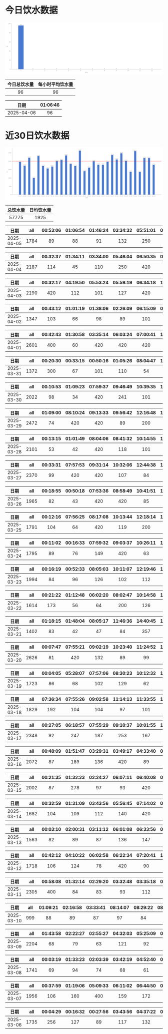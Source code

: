 # 今日饮水数据

<div align=center>
<img src="today.png" style="zoom: 100%;" />

| 今日总饮水量 | 每小时平均饮水量 |
| :----: | :----: |
| 96 | 96 |
</div>

| 日期 | 01:06:46 |
| :----: | :----: |
| 2025-04-06 | 96 |

# 近30日饮水数据

<div align=center>
<img src="30.png"style="zoom: 100%;" />

| 总饮水量 | 日均饮水量 |
| :----: | :----: |
| 57775 | 1925 |
</div>

| 日期 | all | 00:53:06 | 01:06:54 | 01:46:24 | 03:34:32 | 05:51:01 | 06:11:38 | 06:44:46 | 07:25:07 | 08:53:21 | 17:11:43 | 18:33:49 | 20:36:05 | 21:40:32 | 22:42:28 |
| :----: | :----: | :----: | :----: | :----: | :----: | :----: | :----: | :----: | :----: | :----: | :----: | :----: | :----: | :----: | :----: |
| 2025-04-05 | 1784 | 89 | 88 | 91 | 132 | 250 | 101 | 274 | 91 | 102 | 62 | 200 | 98 | 104 | 102 |

| 日期 | all | 00:32:37 | 01:34:11 | 03:34:00 | 05:46:04 | 06:50:35 | 08:50:23 | 09:33:02 | 15:23:10 | 17:48:15 | 18:02:13 | 20:37:45 | 21:08:25 | 21:33:35 | 22:23:25 | 22:59:55 |
| :----: | :----: | :----: | :----: | :----: | :----: | :----: | :----: | :----: | :----: | :----: | :----: | :----: | :----: | :----: | :----: | :----: |
| 2025-04-04 | 2187 | 114 | 45 | 110 | 250 | 420 | 73 | 62 | 33 | 100 | 83 | 108 | 218 | 420 | 89 | 62 |

| 日期 | all | 00:32:17 | 04:19:50 | 05:53:24 | 05:59:19 | 06:34:18 | 16:50:50 | 18:02:12 | 18:53:51 | 20:33:42 | 20:59:36 | 22:01:16 | 22:33:23 |
| :----: | :----: | :----: | :----: | :----: | :----: | :----: | :----: | :----: | :----: | :----: | :----: | :----: | :----: |
| 2025-04-03 | 2190 | 420 | 112 | 101 | 127 | 420 | 87 | 300 | 102 | 85 | 74 | 143 | 219 |

| 日期 | all | 00:43:12 | 01:01:19 | 01:38:06 | 02:26:09 | 06:15:09 | 07:07:43 | 09:10:38 | 15:16:18 | 17:53:46 | 18:25:50 | 19:08:57 | 22:42:31 |
| :----: | :----: | :----: | :----: | :----: | :----: | :----: | :----: | :----: | :----: | :----: | :----: | :----: | :----: |
| 2025-04-02 | 1347 | 103 | 66 | 98 | 89 | 101 | 420 | 82 | 47 | 100 | 91 | 63 | 87 |

| 日期 | all | 00:42:43 | 01:30:58 | 03:35:14 | 06:03:24 | 07:00:41 | 16:56:25 | 18:00:44 | 20:35:12 | 20:46:04 | 21:09:17 | 22:19:48 | 23:01:56 |
| :----: | :----: | :----: | :----: | :----: | :----: | :----: | :----: | :----: | :----: | :----: | :----: | :----: | :----: |
| 2025-04-01 | 2601 | 400 | 60 | 420 | 420 | 420 | 127 | 300 | 67 | 88 | 83 | 103 | 113 |

| 日期 | all | 00:20:30 | 00:33:15 | 00:50:16 | 01:05:26 | 08:04:47 | 11:55:12 | 12:55:33 | 13:37:08 | 14:07:40 | 14:47:35 | 15:26:12 | 17:11:17 | 20:39:47 |
| :----: | :----: | :----: | :----: | :----: | :----: | :----: | :----: | :----: | :----: | :----: | :----: | :----: | :----: | :----: |
| 2025-03-31 | 1372 | 300 | 67 | 101 | 110 | 54 | 222 | 100 | 57 | 76 | 87 | 43 | 43 | 112 |

| 日期 | all | 00:10:53 | 01:09:23 | 07:59:37 | 09:46:49 | 10:39:35 | 12:23:15 | 13:09:47 | 15:17:29 | 16:07:17 | 17:30:25 | 19:01:24 | 20:18:32 |
| :----: | :----: | :----: | :----: | :----: | :----: | :----: | :----: | :----: | :----: | :----: | :----: | :----: | :----: |
| 2025-03-30 | 2022 | 98 | 34 | 420 | 241 | 101 | 200 | 138 | 420 | 110 | 104 | 89 | 67 |

| 日期 | all | 01:09:00 | 08:10:24 | 09:13:33 | 09:56:42 | 12:16:48 | 13:05:06 | 16:33:20 | 17:35:25 | 18:02:15 | 18:52:19 | 21:51:27 | 22:26:07 |
| :----: | :----: | :----: | :----: | :----: | :----: | :----: | :----: | :----: | :----: | :----: | :----: | :----: | :----: |
| 2025-03-29 | 2472 | 74 | 420 | 420 | 89 | 200 | 82 | 77 | 72 | 420 | 420 | 112 | 86 |

| 日期 | all | 00:13:15 | 01:01:49 | 08:04:06 | 08:41:32 | 10:14:55 | 10:52:34 | 12:20:10 | 13:03:31 | 13:43:51 | 15:13:42 | 16:53:44 | 17:24:33 | 19:24:01 | 20:23:26 | 21:22:46 | 21:53:52 | 23:06:26 | 23:32:46 |
| :----: | :----: | :----: | :----: | :----: | :----: | :----: | :----: | :----: | :----: | :----: | :----: | :----: | :----: | :----: | :----: | :----: | :----: | :----: | :----: |
| 2025-03-28 | 2101 | 53 | 42 | 420 | 118 | 101 | 67 | 200 | 89 | 67 | 32 | 87 | 89 | 87 | 101 | 300 | 83 | 67 | 98 |

| 日期 | all | 00:33:31 | 07:57:53 | 09:31:14 | 10:32:06 | 12:44:38 | 13:02:48 | 15:42:06 | 17:32:07 | 21:27:45 | 21:33:56 | 22:00:29 | 22:46:24 | 23:24:46 |
| :----: | :----: | :----: | :----: | :----: | :----: | :----: | :----: | :----: | :----: | :----: | :----: | :----: | :----: | :----: |
| 2025-03-27 | 2370 | 99 | 420 | 420 | 107 | 84 | 66 | 96 | 420 | 300 | 125 | 69 | 87 | 77 |

| 日期 | all | 00:18:55 | 00:50:18 | 07:53:36 | 08:58:49 | 10:41:51 | 12:42:52 | 13:04:46 | 14:16:21 | 15:14:14 | 17:32:08 | 23:02:25 |
| :----: | :----: | :----: | :----: | :----: | :----: | :----: | :----: | :----: | :----: | :----: | :----: | :----: |
| 2025-03-26 | 1965 | 82 | 43 | 420 | 420 | 85 | 300 | 87 | 97 | 74 | 57 | 300 |

| 日期 | all | 00:12:16 | 07:56:25 | 08:17:08 | 10:13:44 | 12:18:14 | 13:05:03 | 17:13:05 | 18:22:26 | 18:58:57 | 21:24:30 | 22:34:28 | 23:33:08 |
| :----: | :----: | :----: | :----: | :----: | :----: | :----: | :----: | :----: | :----: | :----: | :----: | :----: | :----: |
| 2025-03-25 | 1791 | 104 | 64 | 420 | 119 | 200 | 119 | 166 | 89 | 67 | 300 | 87 | 56 |

| 日期 | all | 00:11:02 | 00:16:33 | 07:59:32 | 09:03:37 | 10:26:11 | 12:16:23 | 13:04:07 | 14:50:40 | 15:16:31 | 17:05:17 | 17:49:23 | 19:40:23 | 21:25:12 | 21:41:28 |
| :----: | :----: | :----: | :----: | :----: | :----: | :----: | :----: | :----: | :----: | :----: | :----: | :----: | :----: | :----: | :----: |
| 2025-03-24 | 1795 | 89 | 76 | 149 | 420 | 63 | 89 | 104 | 149 | 89 | 104 | 78 | 96 | 200 | 89 |

| 日期 | all | 00:16:19 | 00:52:33 | 08:05:03 | 10:11:07 | 12:19:46 | 13:00:27 | 14:01:27 | 15:04:51 | 16:07:14 | 18:14:35 | 18:48:13 | 20:26:09 | 21:56:38 |
| :----: | :----: | :----: | :----: | :----: | :----: | :----: | :----: | :----: | :----: | :----: | :----: | :----: | :----: | :----: |
| 2025-03-23 | 1994 | 84 | 96 | 126 | 102 | 112 | 98 | 73 | 420 | 102 | 289 | 116 | 76 | 300 |

| 日期 | all | 00:21:22 | 01:12:48 | 06:02:20 | 08:02:47 | 10:14:58 | 11:04:04 | 11:37:34 | 13:04:22 | 13:28:57 | 15:13:06 | 17:35:09 | 18:45:15 | 21:46:39 | 23:09:25 |
| :----: | :----: | :----: | :----: | :----: | :----: | :----: | :----: | :----: | :----: | :----: | :----: | :----: | :----: | :----: | :----: |
| 2025-03-22 | 1614 | 173 | 56 | 64 | 200 | 126 | 161 | 116 | 96 | 134 | 109 | 109 | 77 | 141 | 52 |

| 日期 | all | 01:18:15 | 01:48:04 | 08:05:17 | 11:46:36 | 14:40:45 | 15:44:12 | 19:52:19 | 20:14:35 | 21:15:54 | 22:44:47 |
| :----: | :----: | :----: | :----: | :----: | :----: | :----: | :----: | :----: | :----: | :----: | :----: |
| 2025-03-21 | 1402 | 83 | 42 | 47 | 84 | 357 | 84 | 300 | 114 | 67 | 224 |

| 日期 | all | 00:07:47 | 07:55:21 | 09:02:19 | 10:23:40 | 11:24:52 | 12:27:07 | 13:09:04 | 13:19:14 | 14:22:56 | 15:58:06 | 16:29:05 | 17:33:41 | 20:13:22 | 21:22:19 | 22:21:01 | 23:57:46 |
| :----: | :----: | :----: | :----: | :----: | :----: | :----: | :----: | :----: | :----: | :----: | :----: | :----: | :----: | :----: | :----: | :----: | :----: |
| 2025-03-20 | 2626 | 81 | 420 | 132 | 89 | 99 | 100 | 89 | 77 | 420 | 420 | 73 | 77 | 103 | 300 | 82 | 64 |

| 日期 | all | 00:04:05 | 05:28:07 | 07:57:06 | 08:30:23 | 10:12:32 | 11:22:56 | 13:05:49 | 15:08:16 | 15:26:45 | 16:30:12 | 21:26:03 | 23:24:11 |
| :----: | :----: | :----: | :----: | :----: | :----: | :----: | :----: | :----: | :----: | :----: | :----: | :----: | :----: |
| 2025-03-19 | 1723 | 86 | 68 | 102 | 129 | 62 | 420 | 200 | 93 | 74 | 147 | 200 | 142 |

| 日期 | all | 07:36:34 | 07:55:26 | 09:02:58 | 11:14:13 | 11:33:55 | 12:20:41 | 13:10:24 | 14:05:49 | 14:30:38 | 15:13:04 | 16:13:42 | 18:41:40 | 19:11:29 | 21:22:54 |
| :----: | :----: | :----: | :----: | :----: | :----: | :----: | :----: | :----: | :----: | :----: | :----: | :----: | :----: | :----: | :----: |
| 2025-03-18 | 1829 | 192 | 104 | 104 | 97 | 101 | 189 | 204 | 85 | 94 | 104 | 87 | 72 | 96 | 300 |

| 日期 | all | 00:27:05 | 06:18:57 | 07:55:29 | 09:10:37 | 10:01:55 | 11:14:24 | 13:01:08 | 13:06:29 | 14:07:15 | 14:51:25 | 14:58:44 | 16:13:25 | 19:24:34 | 21:53:15 | 22:50:40 | 23:44:23 |
| :----: | :----: | :----: | :----: | :----: | :----: | :----: | :----: | :----: | :----: | :----: | :----: | :----: | :----: | :----: | :----: | :----: | :----: |
| 2025-03-17 | 2348 | 92 | 247 | 187 | 253 | 167 | 274 | 100 | 104 | 132 | 101 | 43 | 87 | 89 | 300 | 89 | 83 |

| 日期 | all | 00:48:09 | 01:51:47 | 03:29:31 | 03:49:17 | 04:33:40 | 05:53:35 | 06:07:59 | 07:42:20 | 08:29:28 | 09:11:37 | 18:01:58 | 18:24:18 | 19:57:32 | 21:01:21 | 23:40:40 |
| :----: | :----: | :----: | :----: | :----: | :----: | :----: | :----: | :----: | :----: | :----: | :----: | :----: | :----: | :----: | :----: | :----: |
| 2025-03-16 | 2072 | 87 | 189 | 136 | 420 | 89 | 109 | 183 | 83 | 92 | 47 | 82 | 77 | 89 | 300 | 89 |

| 日期 | all | 00:21:35 | 01:32:23 | 02:24:27 | 06:07:11 | 06:40:08 | 09:25:54 | 17:05:05 | 18:11:14 | 18:35:16 | 21:07:01 | 21:19:30 | 22:10:53 | 22:42:38 | 23:59:20 |
| :----: | :----: | :----: | :----: | :----: | :----: | :----: | :----: | :----: | :----: | :----: | :----: | :----: | :----: | :----: | :----: |
| 2025-03-15 | 2002 | 87 | 278 | 97 | 93 | 420 | 89 | 108 | 300 | 64 | 89 | 107 | 104 | 74 | 92 |

| 日期 | all | 00:32:59 | 01:31:09 | 03:43:56 | 05:56:45 | 07:14:02 | 09:08:00 | 18:38:13 | 19:05:48 | 22:43:38 | 23:25:58 |
| :----: | :----: | :----: | :----: | :----: | :----: | :----: | :----: | :----: | :----: | :----: | :----: |
| 2025-03-14 | 1682 | 104 | 109 | 112 | 140 | 420 | 99 | 300 | 124 | 167 | 107 |

| 日期 | all | 00:03:10 | 02:00:31 | 03:11:12 | 06:01:08 | 06:33:56 | 08:51:23 | 15:23:16 | 16:51:55 | 18:21:38 | 19:41:25 | 20:15:51 | 20:36:37 | 21:40:31 | 22:40:40 |
| :----: | :----: | :----: | :----: | :----: | :----: | :----: | :----: | :----: | :----: | :----: | :----: | :----: | :----: | :----: | :----: |
| 2025-03-13 | 1563 | 82 | 89 | 87 | 136 | 147 | 97 | 118 | 106 | 300 | 86 | 64 | 78 | 89 | 84 |

| 日期 | all | 01:42:12 | 04:10:22 | 06:02:58 | 06:22:34 | 07:20:41 | 11:29:10 | 11:46:36 | 13:16:22 | 21:04:27 | 21:04:31 | 22:32:09 | 22:47:22 | 23:21:44 |
| :----: | :----: | :----: | :----: | :----: | :----: | :----: | :----: | :----: | :----: | :----: | :----: | :----: | :----: | :----: |
| 2025-03-12 | 1718 | 106 | 124 | 78 | 420 | 90 | 89 | 127 | 62 | 100 | 107 | 244 | 87 | 84 |

| 日期 | all | 00:58:08 | 01:32:14 | 02:29:20 | 03:32:48 | 03:35:18 | 05:12:59 | 06:04:05 | 06:58:58 | 07:39:23 | 10:36:43 | 12:47:05 | 13:36:55 | 20:33:00 | 22:46:18 | 23:05:24 | 23:24:44 |
| :----: | :----: | :----: | :----: | :----: | :----: | :----: | :----: | :----: | :----: | :----: | :----: | :----: | :----: | :----: | :----: | :----: | :----: |
| 2025-03-11 | 2305 | 400 | 84 | 83 | 93 | 112 | 193 | 102 | 102 | 81 | 107 | 89 | 116 | 420 | 83 | 113 | 127 |

| 日期 | all | 01:09:21 | 02:16:58 | 03:33:41 | 08:14:07 | 08:29:22 | 08:57:44 | 09:32:34 | 09:53:40 | 11:05:46 | 11:58:58 | 17:40:18 | 20:40:24 |
| :----: | :----: | :----: | :----: | :----: | :----: | :----: | :----: | :----: | :----: | :----: | :----: | :----: | :----: |
| 2025-03-10 | 999 | 88 | 89 | 87 | 97 | 84 | 79 | 143 | 33 | 63 | 83 | 67 | 86 |

| 日期 | all | 01:43:58 | 02:22:27 | 02:55:27 | 04:32:03 | 05:25:09 | 05:53:32 | 06:22:51 | 07:09:11 | 08:16:55 | 09:28:19 | 10:06:47 | 10:41:45 | 17:49:40 | 19:08:00 | 20:37:19 | 22:40:27 | 22:58:05 |
| :----: | :----: | :----: | :----: | :----: | :----: | :----: | :----: | :----: | :----: | :----: | :----: | :----: | :----: | :----: | :----: | :----: | :----: | :----: |
| 2025-03-09 | 2204 | 68 | 79 | 63 | 121 | 92 | 103 | 132 | 63 | 63 | 83 | 67 | 63 | 74 | 250 | 63 | 400 | 420 |

| 日期 | all | 00:03:19 | 01:33:23 | 02:03:39 | 03:42:19 | 04:52:40 | 06:01:03 | 08:32:43 | 08:33:33 | 17:01:34 | 18:23:18 | 20:54:32 | 22:15:54 | 23:42:18 |
| :----: | :----: | :----: | :----: | :----: | :----: | :----: | :----: | :----: | :----: | :----: | :----: | :----: | :----: | :----: |
| 2025-03-08 | 1741 | 69 | 94 | 74 | 68 | 61 | 64 | 57 | 95 | 102 | 300 | 89 | 420 | 248 |

| 日期 | all | 00:37:59 | 01:19:06 | 05:09:33 | 06:11:02 | 06:44:50 | 08:38:36 | 18:16:33 | 20:52:38 | 22:00:58 | 22:04:56 | 22:13:32 | 22:36:29 | 22:42:08 |
| :----: | :----: | :----: | :----: | :----: | :----: | :----: | :----: | :----: | :----: | :----: | :----: | :----: | :----: | :----: |
| 2025-03-07 | 1956 | 106 | 160 | 400 | 159 | 172 | 86 | 63 | 420 | 74 | 36 | 84 | 123 | 73 |

| 日期 | all | 00:04:29 | 00:16:32 | 00:27:56 | 03:43:56 | 04:37:22 | 06:05:47 | 06:41:57 | 08:34:36 | 16:36:52 | 17:25:03 | 20:55:16 | 22:48:17 | 23:45:30 |
| :----: | :----: | :----: | :----: | :----: | :----: | :----: | :----: | :----: | :----: | :----: | :----: | :----: | :----: | :----: |
| 2025-03-06 | 1735 | 256 | 127 | 89 | 117 | 132 | 108 | 261 | 49 | 168 | 100 | 75 | 140 | 113 |

